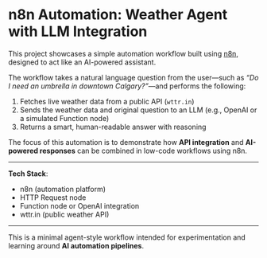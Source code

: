# n8n Automation: Weather Agent with LLM Integration

This project showcases a simple automation workflow built using [n8n](https://n8n.io/), designed to act like an AI-powered assistant.

The workflow takes a natural language question from the user—such as _“Do I need an umbrella in downtown Calgary?”_—and performs the following:

1. Fetches live weather data from a public API (`wttr.in`)
2. Sends the weather data and original question to an LLM (e.g., OpenAI or a simulated Function node)
3. Returns a smart, human-readable answer with reasoning

The focus of this automation is to demonstrate how **API integration** and **AI-powered responses** can be combined in low-code workflows using n8n.

---

**Tech Stack**:  
- n8n (automation platform)  
- HTTP Request node  
- Function node or OpenAI integration  
- wttr.in (public weather API)

---

This is a minimal agent-style workflow intended for experimentation and learning around **AI automation pipelines**.
